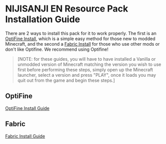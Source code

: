 # NIJISANJI EN Resource Pack Installation Guide

There are 2 ways to install this pack for it to work properly. The first is an [OptiFine Install](https://github.com/NBeeCC/NIJI-EN-OSRP-GUIDE/blob/main/OptiFine_Guide.md), which is a simple easy method for those new to modded Minecraft, and the second a [Fabric Install](https://github.com/NBeeCC/NIJI-EN-OSRP-GUIDE/blob/main/Fabric_Guide.md) for those who use other mods or don't like Optifine. We recommend using Optifine! 

>[NOTE: for these guides, you will have to have installed a Vanilla or unmodded version of Minecraft matching the version you wish to use first before performing these steps, simply open up the Minecraft launcher, select a version and press "PLAY", once it loads you may quit out from the game and begin these steps.]

## OptiFine

[OptiFine Install Guide](https://github.com/NBeeCC/NIJI-EN-OSRP-GUIDE/blob/main/OptiFine_Guide.md)

## Fabric

[Fabric Install Guide](https://github.com/NBeeCC/NIJI-EN-OSRP-GUIDE/blob/main/Fabric_Guide.md)
